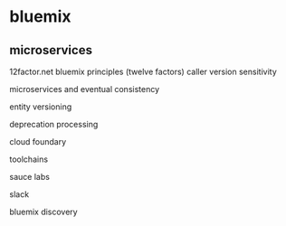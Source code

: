 # bluemix
## microservices
12factor.net bluemix principles (twelve factors)
caller version sensitivity

microservices and eventual consistency

entity versioning

deprecation processing 

cloud foundary

toolchains

sauce labs

slack

bluemix discovery
